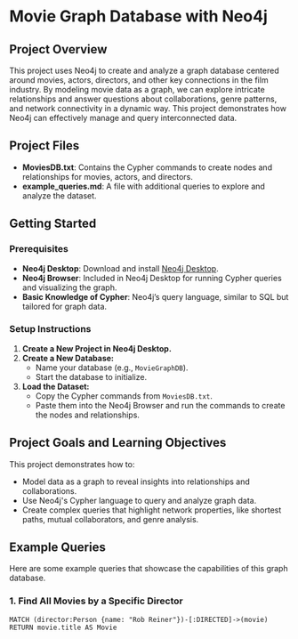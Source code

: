 # Movie Graph Database with Neo4j

## Project Overview
This project uses Neo4j to create and analyze a graph database centered around movies, actors, directors, and other key connections in the film industry. By modeling movie data as a graph, we can explore intricate relationships and answer questions about collaborations, genre patterns, and network connectivity in a dynamic way. This project demonstrates how Neo4j can effectively manage and query interconnected data.

## Project Files
- **MoviesDB.txt**: Contains the Cypher commands to create nodes and relationships for movies, actors, and directors.
- **example_queries.md**: A file with additional queries to explore and analyze the dataset.

## Getting Started

### Prerequisites
- **Neo4j Desktop**: Download and install [Neo4j Desktop](https://neo4j.com/download/).
- **Neo4j Browser**: Included in Neo4j Desktop for running Cypher queries and visualizing the graph.
- **Basic Knowledge of Cypher**: Neo4j’s query language, similar to SQL but tailored for graph data.

### Setup Instructions

1. **Create a New Project in Neo4j Desktop.**
2. **Create a New Database:**
   - Name your database (e.g., `MovieGraphDB`).
   - Start the database to initialize.
3. **Load the Dataset:**
   - Copy the Cypher commands from `MoviesDB.txt`.
   - Paste them into the Neo4j Browser and run the commands to create the nodes and relationships.

## Project Goals and Learning Objectives
This project demonstrates how to:

- Model data as a graph to reveal insights into relationships and collaborations.
- Use Neo4j's Cypher language to query and analyze graph data.
- Create complex queries that highlight network properties, like shortest paths, mutual collaborators, and genre analysis.

## Example Queries
Here are some example queries that showcase the capabilities of this graph database.

### 1. Find All Movies by a Specific Director
```cypher
MATCH (director:Person {name: "Rob Reiner"})-[:DIRECTED]->(movie)
RETURN movie.title AS Movie


